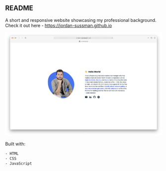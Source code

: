 ## README
A short and responsive website showcasing my professional background.
Check it out here - https://jordan-sussman.github.io

![](assets/img/website_screenshot.png)

Built with:
```
- HTML
- CSS
- JavaScript
```
